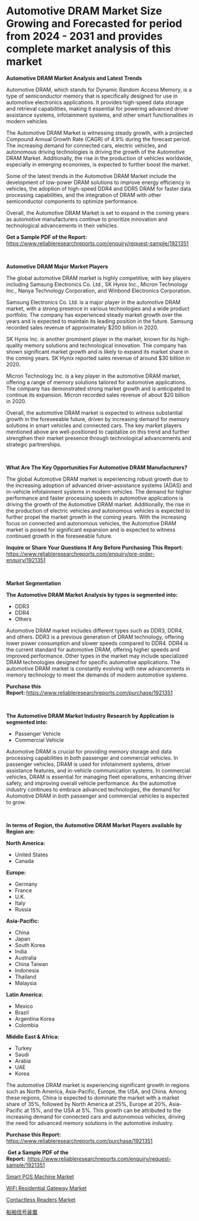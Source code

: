 <p><h1>Automotive DRAM Market Size Growing and Forecasted for period from 2024 - 2031 and provides complete market analysis of this market</h1></p><p><strong>Automotive DRAM Market Analysis and Latest Trends</strong></p>
<p><p>Automotive DRAM, which stands for Dynamic Random Access Memory, is a type of semiconductor memory that is specifically designed for use in automotive electronics applications. It provides high-speed data storage and retrieval capabilities, making it essential for powering advanced driver assistance systems, infotainment systems, and other smart functionalities in modern vehicles.</p><p>The Automotive DRAM Market is witnessing steady growth, with a projected Compound Annual Growth Rate (CAGR) of 4.9% during the forecast period. The increasing demand for connected cars, electric vehicles, and autonomous driving technologies is driving the growth of the Automotive DRAM Market. Additionally, the rise in the production of vehicles worldwide, especially in emerging economies, is expected to further boost the market.</p><p>Some of the latest trends in the Automotive DRAM Market include the development of low-power DRAM solutions to improve energy efficiency in vehicles, the adoption of high-speed DDR4 and DDR5 DRAM for faster data processing capabilities, and the integration of DRAM with other semiconductor components to optimize performance.</p><p>Overall, the Automotive DRAM Market is set to expand in the coming years as automotive manufacturers continue to prioritize innovation and technological advancements in their vehicles.</p></p>
<p><strong>Get a Sample PDF of the Report:&nbsp;</strong> <a href="https://www.reliableresearchreports.com/enquiry/request-sample/1921351">https://www.reliableresearchreports.com/enquiry/request-sample/1921351</a></p>
<p>&nbsp;</p>
<p><strong>Automotive DRAM Major Market Players</strong></p>
<p><p>The global automotive DRAM market is highly competitive, with key players including Samsung Electronics Co. Ltd., SK Hynix Inc., Micron Technology Inc., Nanya Technology Corporation, and Winbond Electronics Corporation. </p><p>Samsung Electronics Co. Ltd. is a major player in the automotive DRAM market, with a strong presence in various technologies and a wide product portfolio. The company has experienced steady market growth over the years and is expected to maintain its leading position in the future. Samsung recorded sales revenue of approximately $200 billion in 2020.</p><p>SK Hynix Inc. is another prominent player in the market, known for its high-quality memory solutions and technological innovation. The company has shown significant market growth and is likely to expand its market share in the coming years. SK Hynix reported sales revenue of around $30 billion in 2020.</p><p>Micron Technology Inc. is a key player in the automotive DRAM market, offering a range of memory solutions tailored for automotive applications. The company has demonstrated strong market growth and is anticipated to continue its expansion. Micron recorded sales revenue of about $20 billion in 2020.</p><p>Overall, the automotive DRAM market is expected to witness substantial growth in the foreseeable future, driven by increasing demand for memory solutions in smart vehicles and connected cars. The key market players mentioned above are well-positioned to capitalize on this trend and further strengthen their market presence through technological advancements and strategic partnerships.</p></p>
<p>&nbsp;</p>
<p><strong>What Are The Key Opportunities For Automotive DRAM Manufacturers?</strong></p>
<p><p>The global Automotive DRAM market is experiencing robust growth due to the increasing adoption of advanced driver-assistance systems (ADAS) and in-vehicle infotainment systems in modern vehicles. The demand for higher performance and faster processing speeds in automotive applications is driving the growth of the Automotive DRAM market. Additionally, the rise in the production of electric vehicles and autonomous vehicles is expected to further propel the market growth in the coming years. With the increasing focus on connected and autonomous vehicles, the Automotive DRAM market is poised for significant expansion and is expected to witness continued growth in the foreseeable future.</p></p>
<p><strong>Inquire or Share Your Questions If Any Before Purchasing This Report:</strong> <a href="https://www.reliableresearchreports.com/enquiry/pre-order-enquiry/1921351">https://www.reliableresearchreports.com/enquiry/pre-order-enquiry/1921351</a></p>
<p>&nbsp;</p>
<p><strong>Market Segmentation</strong></p>
<p><strong>The Automotive DRAM Market Analysis by types is segmented into:</strong></p>
<p><ul><li>DDR3</li><li>DDR4</li><li>Others</li></ul></p>
<p><p>Automotive DRAM market includes different types such as DDR3, DDR4, and others. DDR3 is a previous generation of DRAM technology, offering lower power consumption and slower speeds compared to DDR4. DDR4 is the current standard for automotive DRAM, offering higher speeds and improved performance. Other types in the market may include specialized DRAM technologies designed for specific automotive applications. The automotive DRAM market is constantly evolving with new advancements in memory technology to meet the demands of modern automotive systems.</p></p>
<p><strong>Purchase this Report:&nbsp;</strong><a href="https://www.reliableresearchreports.com/purchase/1921351">https://www.reliableresearchreports.com/purchase/1921351</a></p>
<p>&nbsp;</p>
<p><strong>The Automotive DRAM Market Industry Research by Application is segmented into:</strong></p>
<p><ul><li>Passenger Vehicle</li><li>Commercial Vehicle</li></ul></p>
<p><p>Automotive DRAM is crucial for providing memory storage and data processing capabilities in both passenger and commercial vehicles. In passenger vehicles, DRAM is used for infotainment systems, driver assistance features, and in-vehicle communication systems. In commercial vehicles, DRAM is essential for managing fleet operations, enhancing driver safety, and improving overall vehicle performance. As the automotive industry continues to embrace advanced technologies, the demand for Automotive DRAM in both passenger and commercial vehicles is expected to grow.</p></p>
<p>&nbsp;</p>
<p><strong>In terms of Region, the Automotive DRAM Market Players available by Region are:</strong></p>
<p>
    <p> <strong> North America: </strong>
        <ul>
            <li>United States</li>
            <li>Canada</li>
        </ul>
        </p> 
    <p> <strong> Europe: </strong>
        <ul>
            <li>Germany</li>
            <li>France</li>
            <li>U.K.</li>
            <li>Italy</li>
            <li>Russia</li>
        </ul>
        </p> 
    <p> <strong> Asia-Pacific: </strong>
        <ul>
            <li>China</li>
            <li>Japan</li>
            <li>South Korea</li>
            <li>India</li>
            <li>Australia</li>
            <li>China Taiwan</li>
            <li>Indonesia</li>
            <li>Thailand</li>
            <li>Malaysia</li>
        </ul>
        </p> 
    <p> <strong> Latin America: </strong>
        <ul>
            <li>Mexico</li>
            <li>Brazil</li>
            <li>Argentina Korea</li>
            <li>Colombia</li>
        </ul>
        </p> 
    <p> <strong> Middle East & Africa: </strong>
        <ul>
            <li>Turkey</li>
            <li>Saudi</li>
            <li>Arabia</li>
            <li>UAE</li>
            <li>Korea</li>
        </ul>
    </p>
    </p>
<p><p>The automotive DRAM market is experiencing significant growth in regions such as North America, Asia-Pacific, Europe, the USA, and China. Among these regions, China is expected to dominate the market with a market share of 35%, followed by North America at 25%, Europe at 20%, Asia-Pacific at 15%, and the USA at 5%. This growth can be attributed to the increasing demand for connected cars and autonomous vehicles, driving the need for advanced memory solutions in the automotive industry.</p></p>
<p><strong>Purchase this Report: </strong><a href="https://www.reliableresearchreports.com/purchase/1921351">https://www.reliableresearchreports.com/purchase/1921351</a></p>
<p>&nbsp;<strong>Get a Sample PDF of the Report:&nbsp;&nbsp;</strong><a href="https://www.reliableresearchreports.com/enquiry/request-sample/1921351">https://www.reliableresearchreports.com/enquiry/request-sample/1921351</a></p>
<p><strong></strong></p>
<p><p><a href="https://github.com/FassouRP/Market-Research-Report-List-3/blob/main/smart-pos-machine-market.md">Smart POS Machine Market</a></p><p><a href="https://github.com/jaidynmorantestelletmjzya/Market-Research-Report-List-2/blob/main/wifi-residential-gateway-market.md">WiFi Residential Gateway Market</a></p><p><a href="https://github.com/ruddyyedelwadw/Market-Research-Report-List-1/blob/main/contactless-readers-market.md">Contactless Readers Market</a></p><p><a href="https://github.com/Sophiaard2003/Market-Research-Report-List-1/blob/main/904306210714.md">船舶信号装置</a></p></p>